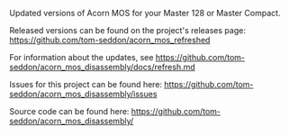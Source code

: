 Updated versions of Acorn MOS for your Master 128 or Master Compact.

Released versions can be found on the project's releases page:
https://github.com/tom-seddon/acorn_mos_refreshed

For information about the updates, see
https://github.com/tom-seddon/acorn_mos_disassembly/docs/refresh.md

Issues for this project can be found here:
https://github.com/tom-seddon/acorn_mos_disassembly/issues

Source code can be found here:
https://github.com/tom-seddon/acorn_mos_disassembly/
